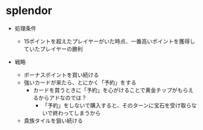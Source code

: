 # splendor
- 処理条件
  - 15ポイントを超えたプレイヤーがいた時点、一番高いポイントを獲得していたプレイヤーの勝利

- 戦略
  - ボーナスポイントを買い続ける
  - 強いカードが来たら、とにかく「予約」をする
    - カードを買うときに「予約」を心がけることで黄金チップがもらえるからアドなのでは？
      - 「予約」をしないで購入すると、そのターンに宝石を受け取らないで終わってしまうから
  - 貴族タイルを狙い続ける
